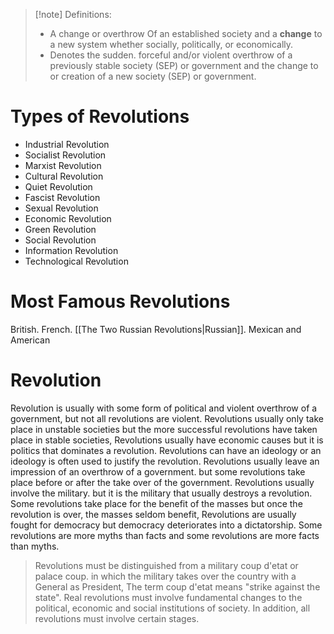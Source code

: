 >[!note] Definitions:
>- A change or overthrow Of an established society and a **change** to a new system whether socially, politically, or economically.
>- Denotes the sudden. forceful and/or violent overthrow of a previously stable society (SEP) or government and the change to or creation of a new society (SEP) or government.

# Types of Revolutions

- Industrial Revolution
- Socialist Revolution
- Marxist Revolution
- Cultural Revolution
- Quiet Revolution
- Fascist Revolution
- Sexual Revolution
- Economic Revolution
- Green Revolution
- Social Revolution
- Information Revolution
- Technological Revolution

# Most Famous Revolutions

British. French. [[The Two Russian Revolutions|Russian]]. Mexican and American

# Revolution

Revolution is usually with some form of political and violent overthrow of a government, but not all revolutions are violent. Revolutions usually only take place in unstable societies but the more successful revolutions have taken place in stable societies, Revolutions usually have economic causes but it is politics that dominates a revolution. Revolutions can have an ideology or an ideology is often used to justify the revolution. Revolutions usually leave an impression of an overthrow of a government. but some revolutions take place before or after the take over of the government. Revolutions usually involve the military. but it is the military that usually destroys a revolution. Some revolutions take place for the benefit of the masses but once the revolution is over, the masses seldom benefit, Revolutions are usually fought for democracy but democracy deteriorates into a dictatorship. Some revolutions are more myths than facts and some revolutions are more facts than myths.

> Revolutions must be distinguished from a military coup d'etat or palace coup. in which the military takes over the country with a General as President, The term coup d'etat means "strike against the state". Real revolutions must involve fundamental changes to the political, economic and social institutions of society. In addition, all revolutions must involve certain stages.